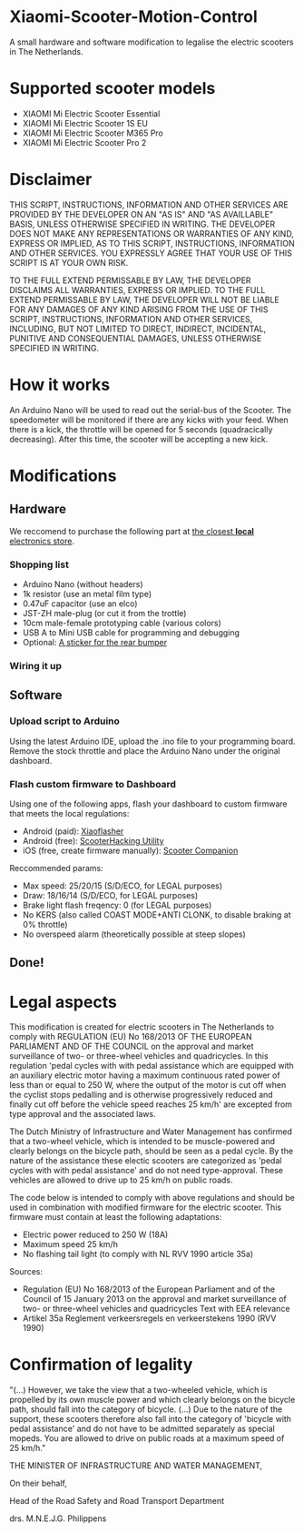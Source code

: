 # Xiaomi-Scooter-Motion-Control
A small hardware and software modification to legalise the electric scooters in The Netherlands.

# Supported scooter models
- XIAOMI Mi Electric Scooter Essential
- XIAOMI Mi Electric Scooter 1S EU
- XIAOMI Mi Electric Scooter M365 Pro
- XIAOMI Mi Electric Scooter Pro 2

# Disclaimer
THIS SCRIPT, INSTRUCTIONS, INFORMATION AND OTHER SERVICES ARE PROVIDED BY THE DEVELOPER ON AN "AS IS" AND "AS AVAILLABLE" BASIS, UNLESS OTHERWISE SPECIFIED IN WRITING. THE DEVELOPER DOES NOT MAKE ANY REPRESENTATIONS OR WARRANTIES OF ANY KIND, EXPRESS OR IMPLIED, AS TO THIS SCRIPT, INSTRUCTIONS, INFORMATION AND OTHER SERVICES. YOU EXPRESSLY AGREE THAT YOUR USE OF THIS SCRIPT IS AT YOUR OWN RISK. 

TO THE FULL EXTEND PERMISSABLE BY LAW, THE DEVELOPER DISCLAIMS ALL WARRANTIES, EXPRESS OR IMPLIED. TO THE FULL EXTEND PERMISSABLE BY LAW, THE DEVELOPER WILL NOT BE LIABLE FOR ANY DAMAGES OF ANY KIND ARISING FROM THE USE OF THIS SCRIPT, INSTRUCTIONS, INFORMATION AND OTHER SERVICES, INCLUDING, BUT NOT LIMITED TO DIRECT, INDIRECT, INCIDENTAL, PUNITIVE AND CONSEQUENTIAL DAMAGES, UNLESS OTHERWISE SPECIFIED IN WRITING.

# How it works
An Arduino Nano will be used to read out the serial-bus of the Scooter. The speedometer will be monitored if there are any kicks with your feed. When there is a kick, the throttle will be opened for 5 seconds (quadracically decreasing). After this time, the scooter will be accepting a new kick.

# Modifications
## Hardware
We reccomend to purchase the following part at [the closest __local__ electronics store](https://www.google.com/maps/search/elektronica+arduino/).

### Shopping list
* Arduino Nano (without headers)
* 1k resistor (use an metal film type)
* 0.47uF capacitor (use an elco)
* JST-ZH male-plug (or cut it from the trottle)
* 10cm male-female prototyping cable (various colors)
* USB A to Mini USB cable for programming and debugging
* Optional: [A sticker for the rear bumper](https://www.legaalsteppen.nl/)

### Wiring it up

## Software
### Upload script to Arduino
Using the latest Arduino IDE, upload the .ino file to your programming board. Remove the stock throttle and place the Arduino Nano under the original dashboard.
### Flash custom firmware to Dashboard
Using one of the following apps, flash your dashboard to custom firmware that meets the local regulations:
* Android (paid): [Xiaoflasher](https://play.google.com/store/apps/details?id=eScooter.m365Info)
* Android (free): [ScooterHacking Utility](https://play.google.com/store/apps/details?id=sh.cfw.utility)
* iOS (free, create firmware manually): [Scooter Companion](https://testflight.apple.com/join/RaFiBTgi) 

Reccommended params:
* Max speed: 25/20/15 (S/D/ECO, for LEGAL purposes)
* Draw: 18/16/14 (S/D/ECO, for LEGAL purposes)
* Brake light flash freqency: 0 (for LEGAL purposes)
* No KERS (also called COAST MODE+ANTI CLONK, to disable braking at 0% throttle)
* No overspeed alarm (theoretically possible at steep slopes)

## Done!

# Legal aspects
This modification is created for electric scooters in The Netherlands to comply with REGULATION (EU) No 168/2013 OF THE EUROPEAN PARLIAMENT AND OF THE COUNCIL on the approval and market surveillance of two- or three-wheel vehicles and quadricycles. In this regulation 'pedal cycles with with pedal assistance which are equipped with an auxiliary electric motor having a maximum continuous rated power of less than or equal to 250 W, where the output of the motor is cut off when the cyclist stops pedalling and is otherwise progressively reduced and finally cut off before the vehicle speed reaches 25 km/h' are excepted from type approval and the associated laws.

The Dutch Ministry of Infrastructure and Water Management has confirmed that a two-wheel vehicle, which is intended to be muscle-powered and clearly belongs on the bicycle path, should be seen as a pedal cycle. By the nature of the assistance these electic scooters are categorized as 'pedal cycles with with pedal assistance' and do not need type-approval. These vehicles are allowed to drive up to 25 km/h on public roads.

The code below is intended to comply with above regulations and should be used in combination with modified firmware for the electric scooter. This firmware must contain at least the following adaptations:
* Electric power reduced to 250 W (18A)
* Maximum speed 25 km/h
* No flashing tail light (to comply with NL RVV 1990 article 35a)

Sources:
* Regulation (EU) No 168/2013 of the European Parliament and of the Council of 15 January 2013 on the approval and market surveillance of two- or three-wheel vehicles and quadricycles Text with EEA relevance
* Artikel 35a Reglement verkeersregels en verkeerstekens 1990 (RVV 1990)

# Confirmation of legality
"(...) However, we take the view that a two-wheeled vehicle, which is propelled by its own muscle power and which clearly belongs on the bicycle path, should fall into the category of bicycle. (...) Due to the nature of the support, these scooters therefore also fall into the category of 'bicycle with pedal assistance' and do not have to be admitted separately as special mopeds. You are allowed to drive on public roads at a maximum speed of 25 km/h."

THE MINISTER OF INFRASTRUCTURE AND WATER MANAGEMENT,

On their behalf,

Head of the Road Safety and Road Transport Department

drs. M.N.E.J.G. Philippens
